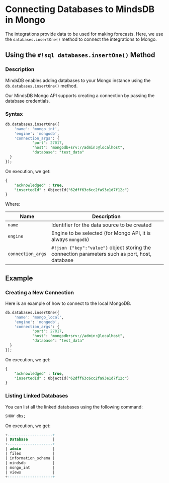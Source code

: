 # Connecting Databases to MindsDB in Mongo

The integrations provide data to be used for making forecasts. Here, we use the `databases.insertOne()` method to connect the integrations to Mongo.

## Using the `#!sql databases.insertOne()` Method

### Description

MindsDB enables adding databases to your Mongo instance using the `db.databases.insertOne()` method.

Our MindsDB Mongo API supports creating a connection by passing the database credentials.

### Syntax

```sql
db.databases.insertOne({
    'name': 'mongo_int', 
    'engine': 'mongodb',
    'connection_args': {
            "port": 27017,
            "host": "mongodb+srv://admin:@localhost",
            "database": "test_data"            
  }   
});
```

On execution, we get:

```sql
{
	"acknowledged" : true,
	"insertedId" : ObjectId("62dff63c6cc2fa93e1d7f12c")
}
```

Where:

| Name                   | Description                                                                                     |
| ---------------------- | ----------------------------------------------------------------------------------------------- |
| `name`                 | Identifier for the data source to be created                                                     |
| `engine`               | Engine to be selected (for Mongo API, it is always `mongodb`)                                   |
| `connection_args`      | `#!json {"key":"value"}` object storing the connection parameters such as port, host, database  |

## Example

### Creating a New Connection

Here is an example of how to connect to the local MongoDB.

```sql
db.databases.insertOne({
    'name': 'mongo_local', 
    'engine': 'mongodb',
    'connection_args': {
            "port": 27017,
            "host": "mongodb+srv://admin:@localhost",
            "database": "test_data"            
  }   
});
```

On execution, we get:

```sql
{
	"acknowledged" : true,
	"insertedId" : ObjectId("62dff63c6cc2fa93e1d7f12c")
}
```

### Listing Linked Databases

You can list all the linked databases using the following command:

```sql
SHOW dbs;
```

On execution, we get:

```sql
+--------------------+
| Database           |
+--------------------+
| admin              |
| files              |
| information_schema |             
| mindsdb            |
| mongo_int          |
| views              |
+--------------------+
```
